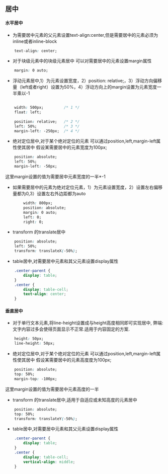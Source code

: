 ## 居中
#### 水平居中

* 为需要居中元素的父元素设置text-align:center,但是需要居中的元素必须为inline或者inline-block
```css
	text-align: center;
```
* 对于块级元素中的块级元素居中
可以对需要居中的元素设置margin属性
```css
	margin: 0 auto;
```
* 浮动元素居中,1）为元素设置宽度，2）position: relative;，3）浮动方向偏移量（left或者right）设置为50%，4）浮动方向上的margin设置为元素宽度一半乘以-1

```css
	
	width: 500px;         /* 1 */
	float: left;
	
	position: relative;   /* 2 */
	left: 50%;            /* 3 */
	margin-left: -250px;  /* 4 */
```

* 绝对定位居中,对于某个绝对定位的元素
可以通过position,left,margin-left属性使其居中
假设某需要居中的元素宽度为100px;
```css
	position: absolute;
    left: 50%;
    margin-left: -50px;
```
这里margin设置的值为需要居中元素宽度的一半*-1
* 如果需要居中的元素为绝对定位元素，1）为元素设置宽度，2）设置左右偏移量都为0,3）设置左右外边距都为auto

```css
        width: 800px;
        position: absolute;
        margin: 0 auto;
        left: 0;
        right: 0;
```
* transform 的translate居中
```css
	position: absolute;
    left: 50%;
    transform: translateX(-50%);
```
* table居中,对需要居中元素和其父元素设置display属性
```css
	.center-parent {
    	display: table;
    }
    .center {
    	display: table-cell;
        text-align: center;
    }
```

#### 垂直居中

* 对于单行文本元素,将line-height设置成与height高度相同即可实现居中, 弊端: 文字内容过多会使得页面显示不正常.适用于内容固定的方案.
```css
	height: 50px;
    line-height: 50px;
```
* 绝对定位居中,对于某个绝对定位的元素
可以通过position,left,margin-left属性使其居中
假设某需要居中的元素高度度为100px;
```css
	position: absolute;
    top: 50%;
    margin-top: -100px;
```
这里margin设置的值为需要居中元素高度的一半
* transform 的translate居中,适用于自适应或未知高度的元素居中
```css
	position: absolute;
    top: 50%;
    transform: translateY(-50%);
```
* table居中,对需要居中元素和其父元素设置display属性
```css
	.center-parent {
    	display: table;
    }
    .center {
    	display: table-cell;
        vertical-align: middle;
    }
```
